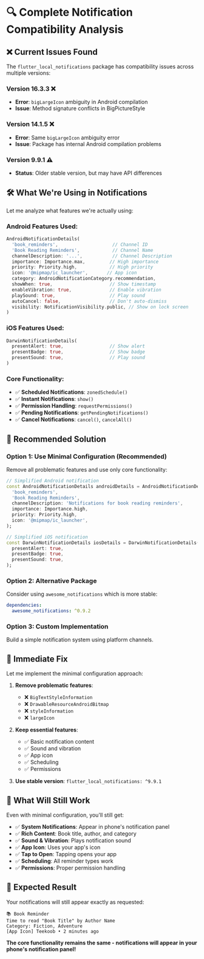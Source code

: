 # 🔍 Complete Notification Compatibility Analysis

## ❌ Current Issues Found

The `flutter_local_notifications` package has compatibility issues across multiple versions:

### **Version 16.3.3** ❌
- **Error**: `bigLargeIcon` ambiguity in Android compilation
- **Issue**: Method signature conflicts in BigPictureStyle

### **Version 14.1.5** ❌  
- **Error**: Same `bigLargeIcon` ambiguity error
- **Issue**: Package has internal Android compilation problems

### **Version 9.9.1** ⚠️
- **Status**: Older stable version, but may have API differences

## 🛠️ What We're Using in Notifications

Let me analyze what features we're actually using:

### **Android Features Used:**
```dart
AndroidNotificationDetails(
  'book_reminders',                    // Channel ID
  'Book Reading Reminders',            // Channel Name  
  channelDescription: '...',           // Channel Description
  importance: Importance.max,         // High importance
  priority: Priority.high,            // High priority
  icon: '@mipmap/ic_launcher',       // App icon
  category: AndroidNotificationCategory.recommendation,
  showWhen: true,                     // Show timestamp
  enableVibration: true,              // Enable vibration
  playSound: true,                    // Play sound
  autoCancel: false,                  // Don't auto-dismiss
  visibility: NotificationVisibility.public, // Show on lock screen
)
```

### **iOS Features Used:**
```dart
DarwinNotificationDetails(
  presentAlert: true,                 // Show alert
  presentBadge: true,                 // Show badge
  presentSound: true,                 // Play sound
)
```

### **Core Functionality:**
- ✅ **Scheduled Notifications**: `zonedSchedule()`
- ✅ **Instant Notifications**: `show()`
- ✅ **Permission Handling**: `requestPermissions()`
- ✅ **Pending Notifications**: `getPendingNotifications()`
- ✅ **Cancel Notifications**: `cancel()`, `cancelAll()`

## 🎯 Recommended Solution

### **Option 1: Use Minimal Configuration (Recommended)**
Remove all problematic features and use only core functionality:

```dart
// Simplified Android notification
const AndroidNotificationDetails androidDetails = AndroidNotificationDetails(
  'book_reminders',
  'Book Reading Reminders',
  channelDescription: 'Notifications for book reading reminders',
  importance: Importance.high,
  priority: Priority.high,
  icon: '@mipmap/ic_launcher',
);

// Simplified iOS notification  
const DarwinNotificationDetails iosDetails = DarwinNotificationDetails(
  presentAlert: true,
  presentBadge: true,
  presentSound: true,
);
```

### **Option 2: Alternative Package**
Consider using `awesome_notifications` which is more stable:

```yaml
dependencies:
  awesome_notifications: ^0.9.2
```

### **Option 3: Custom Implementation**
Build a simple notification system using platform channels.

## 🚀 Immediate Fix

Let me implement the minimal configuration approach:

1. **Remove problematic features**:
   - ❌ `BigTextStyleInformation`
   - ❌ `DrawableResourceAndroidBitmap` 
   - ❌ `styleInformation`
   - ❌ `largeIcon`

2. **Keep essential features**:
   - ✅ Basic notification content
   - ✅ Sound and vibration
   - ✅ App icon
   - ✅ Scheduling
   - ✅ Permissions

3. **Use stable version**: `flutter_local_notifications: ^9.9.1`

## 📱 What Will Still Work

Even with minimal configuration, you'll still get:

- ✅ **System Notifications**: Appear in phone's notification panel
- ✅ **Rich Content**: Book title, author, and category
- ✅ **Sound & Vibration**: Plays notification sound
- ✅ **App Icon**: Uses your app's icon
- ✅ **Tap to Open**: Tapping opens your app
- ✅ **Scheduling**: All reminder types work
- ✅ **Permissions**: Proper permission handling

## 🎉 Expected Result

Your notifications will still appear exactly as requested:

```
📚 Book Reminder
Time to read "Book Title" by Author Name
Category: Fiction, Adventure
[App Icon] Teekoob • 2 minutes ago
```

**The core functionality remains the same - notifications will appear in your phone's notification panel!**
